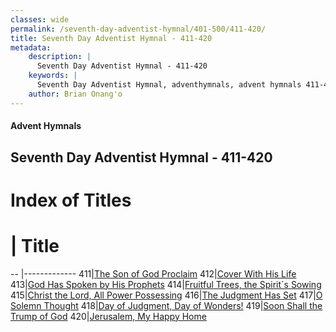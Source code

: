 ```yaml
---
classes: wide
permalink: /seventh-day-adventist-hymnal/401-500/411-420/
title: Seventh Day Adventist Hymnal - 411-420
metadata:
    description: |
      Seventh Day Adventist Hymnal - 411-420
    keywords: |
      Seventh Day Adventist Hymnal, adventhymnals, advent hymnals 411-420
    author: Brian Onang'o
---
```


#### Advent Hymnals
## Seventh Day Adventist Hymnal - 411-420

# Index of Titles
# | Title                        
-- |-------------
411|[The Son of God Proclaim](/seventh-day-adventist-hymnal/401-500/411-420/The-Son-of-God-Proclaim)
412|[Cover With His Life](/seventh-day-adventist-hymnal/401-500/411-420/Cover-With-His-Life)
413|[God Has Spoken by His Prophets](/seventh-day-adventist-hymnal/401-500/411-420/God-Has-Spoken-by-His-Prophets)
414|[Fruitful Trees, the Spirit\`s Sowing](/seventh-day-adventist-hymnal/401-500/411-420/Fruitful-Trees,-the-Spirit`s-Sowing)
415|[Christ the Lord, All Power Possessing](/seventh-day-adventist-hymnal/401-500/411-420/Christ-the-Lord,-All-Power-Possessing)
416|[The Judgment Has Set](/seventh-day-adventist-hymnal/401-500/411-420/The-Judgment-Has-Set)
417|[O Solemn Thought](/seventh-day-adventist-hymnal/401-500/411-420/O-Solemn-Thought)
418|[Day of Judgment, Day of Wonders!](/seventh-day-adventist-hymnal/401-500/411-420/Day-of-Judgment,-Day-of-Wonders!)
419|[Soon Shall the Trump of God](/seventh-day-adventist-hymnal/401-500/411-420/Soon-Shall-the-Trump-of-God)
420|[Jerusalem, My Happy Home](/seventh-day-adventist-hymnal/401-500/411-420/Jerusalem,-My-Happy-Home)